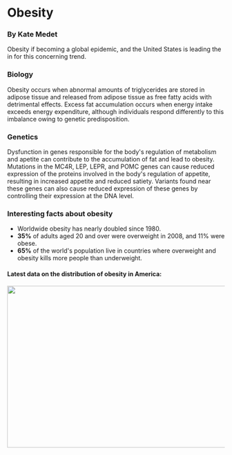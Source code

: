 # Obesity

### By Kate Medet

Obesity if becoming a global epidemic, and the United States is leading the in for this concerning trend.

### Biology
Obesity occurs when abnormal amounts of triglycerides are stored in adipose tissue and released from adipose tissue as free fatty acids with detrimental effects. Excess fat accumulation occurs when energy intake exceeds energy expenditure, although individuals respond differently to this imbalance owing to genetic predisposition.

### Genetics
Dysfunction in genes responsible for the body's regulation of metabolism and apetite can contribute to the accumulation of fat and lead to obesity. Mutations in the MC4R, LEP, LEPR, and POMC genes can cause reduced expression of the proteins involved in the body's regulation of appetite, resulting in increased appetite and reduced satiety. Variants found near these genes can also cause reduced expression of these genes by controlling their expression at the DNA level.


### Interesting facts about obesity
* Worldwide obesity has nearly doubled since 1980.
* __35%__ of adults aged 20 and over were overweight in 2008, and 11% were obese.
* __65%__ of the world's population live in countries where overweight and obesity kills more people than underweight.


#### Latest data on the distribution of obesity in America:
<div>
    <img src="/media/obesity_map.png" width=600 height=375>
</div>
